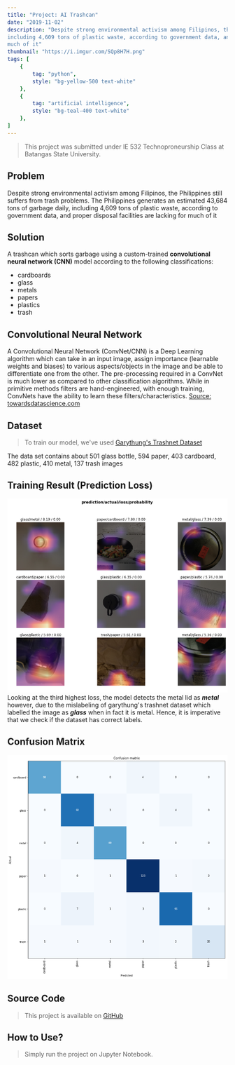```yaml
---
title: "Project: AI Trashcan"
date: "2019-11-02"
description: "Despite strong environmental activism among Filipinos, the Philippines still suffers from trash problems. The Philippines generates an estimated 43,684 tons of garbage daily,
including 4,609 tons of plastic waste, according to government data, and proper disposal facilities are lacking for
much of it"
thumbnail: "https://i.imgur.com/SQp8H7H.png"
tags: [
    {
        tag: "python",
        style: "bg-yellow-500 text-white"
    },
    {
        tag: "artificial intelligence",
        style: "bg-teal-400 text-white"
    },
]
---
```

> This project was submitted under IE 532 Technoproneurship Class at Batangas State University.

## Problem
Despite strong environmental activism among Filipinos, the
Philippines still suffers from trash problems. The Philippines generates an estimated 43,684 tons of garbage daily,
including 4,609 tons of plastic waste, according to government data, and proper disposal facilities are lacking for
much of it

## Solution
A trashcan which sorts garbage using a custom-trained **convolutional neural network (CNN)** model according to the following classifications:
- cardboards
- glass
- metals
- papers
- plastics
- trash

## Convolutional Neural Network
A Convolutional Neural Network (ConvNet/CNN) is a Deep Learning algorithm which can take in an input image, assign importance (learnable weights and biases) to various aspects/objects in the image and be able to differentiate one from the other. The pre-processing required in a ConvNet is much lower as compared to other classification algorithms. While in primitive methods filters are hand-engineered, with enough training, ConvNets have the ability to learn these filters/characteristics.
[Source: towardsdatascience.com](https://towardsdatascience.com/a-comprehensive-guide-to-convolutional-neural-networks-the-eli5-way-3bd2b1164a53)

## Dataset
> To train our model, we've used [Garythung's Trashnet Dataset](https://github.com/garythung/trashnet)

The data set contains about 501 glass bottle, 594 paper, 403 cardboard, 482 plastic, 410 metal, 137 trash images

## Training Result (Prediction Loss)
![Image](./loss.png)
Looking at the third highest loss, the model detects the metal lid as ***metal*** however, due to the mislabeling of garythung's trashnet dataset which labelled the image as ***glass*** when in fact it is metal. Hence, it is imperative that we check if the dataset has correct labels.

## Confusion Matrix
![Confusion MAtrix](./confusion_matrix.png)


## Source Code
> This project is available on [GitHub](https://github.com/kristianespina/trash-classifier)

## How to Use?
> Simply run the project on Jupyter Notebook.